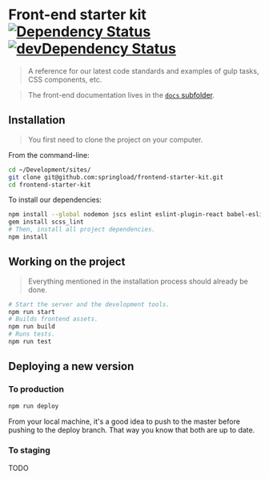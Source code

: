 Front-end starter kit [![Dependency Status](https://david-dm.org/springload/frontend-starter-kit.svg?style=flat-square)](https://david-dm.org/springload/frontend-starter-kit) [![devDependency Status](https://david-dm.org/springload/frontend-starter-kit/dev-status.svg?style=flat-square)](https://david-dm.org/springload/frontend-starter-kit#info=devDependencies)
=====================

> A reference  for our latest code standards and examples of gulp tasks, CSS components, etc.

> The front-end documentation lives in the [`docs` subfolder](https://github.com/springload/frontend-starter-kit/tree/master/docs).

## Installation

> You first need to clone the project on your computer.

From the command-line:

```sh
cd ~/Development/sites/
git clone git@github.com:springload/frontend-starter-kit.git
cd frontend-starter-kit
```

To install our dependencies:

```sh
npm install --global nodemon jscs eslint eslint-plugin-react babel-eslint eslint-config-airbnb
gem install scss_lint
# Then, install all project dependencies.
npm install
```

## Working on the project

> Everything mentioned in the installation process should already be done.

```sh
# Start the server and the development tools.
npm run start
# Builds frontend assets.
npm run build
# Runs tests.
npm run test
```

## Deploying a new version

### To production

```sh
npm run deploy
```

From your local machine, it's a good idea to push to the master before
pushing to the deploy branch. That way you know that both are up to date.

### To staging

TODO
